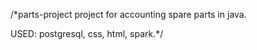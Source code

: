/*parts-project
project for accounting spare parts in java. 

USED: postgresql, css, html, spark.*/
